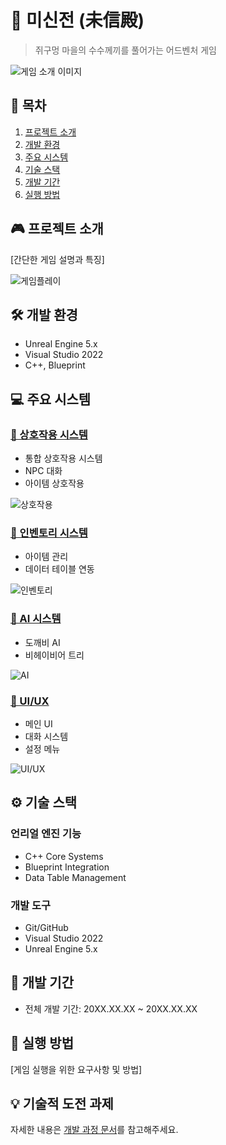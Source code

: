 # 🏮 미신전 (未信殿) 
> 쥐구멍 마을의 수수께끼를 풀어가는 어드벤처 게임

![게임 소개 이미지](./docs/assets/images/story/narrative_main_story.png)

## 📖 목차
1. [프로젝트 소개](#프로젝트-소개)
2. [개발 환경](#개발-환경)
3. [주요 시스템](#주요-시스템)
4. [기술 스택](#기술-스택)
5. [개발 기간](#개발-기간)
6. [실행 방법](#실행-방법)

## 🎮 프로젝트 소개
[간단한 게임 설명과 특징]

![게임플레이](./docs/assets/images/gameplay.gif)

## 🛠 개발 환경
- Unreal Engine 5.x
- Visual Studio 2022
- C++, Blueprint

## 💻 주요 시스템
### [🤝 상호작용 시스템](./docs/systems/interaction.md)
- 통합 상호작용 시스템
- NPC 대화
- 아이템 상호작용

![상호작용](./docs/assets/images/technical/tech_game_flow.png)

### [🎒 인벤토리 시스템](./docs/systems/inventory.md)
- 아이템 관리
- 데이터 테이블 연동

![인벤토리](./docs/assets/images/ui/ui_inventory.png)

### [🤖 AI 시스템](./docs/systems/ai.md)
- 도깨비 AI
- 비헤이비어 트리

![AI](./docs/assets/images/characters/char_enemy_group.png)

### [🎨 UI/UX](./docs/systems/ui.md)
- 메인 UI
- 대화 시스템
- 설정 메뉴

![UI/UX](./docs/assets/images/ui/ui_npc_dialogue.png)

## ⚙️ 기술 스택
### 언리얼 엔진 기능
- C++ Core Systems
- Blueprint Integration
- Data Table Management

### 개발 도구
- Git/GitHub
- Visual Studio 2022
- Unreal Engine 5.x

## 📅 개발 기간
- 전체 개발 기간: 20XX.XX.XX ~ 20XX.XX.XX

## 🎯 실행 방법
[게임 실행을 위한 요구사항 및 방법]

## 💡 기술적 도전 과제
자세한 내용은 [개발 과정 문서](./docs/development/challenges.md)를 참고해주세요.
